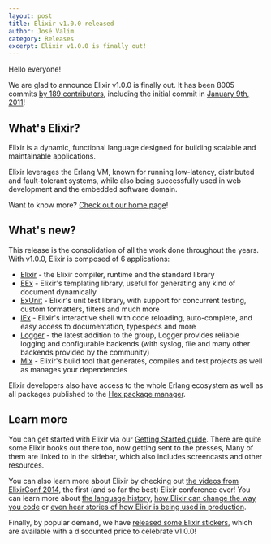 ```yaml
---
layout: post
title: Elixir v1.0.0 released
author: José Valim
category: Releases
excerpt: Elixir v1.0.0 is finally out!
---
```


Hello everyone!

We are glad to announce Elixir v1.0.0 is finally out. It has been 8005 commits [by 189 contributors](https://github.com/elixir-lang/elixir/graphs/contributors), including the initial commit in [January 9th, 2011](https://github.com/elixir-lang/elixir/commit/337c3f2d569a42ebd5fcab6fef18c5e012f9be5b)!

## What's Elixir?

Elixir is a dynamic, functional language designed for building scalable and maintainable applications.

Elixir leverages the Erlang VM, known for running low-latency, distributed and fault-tolerant systems, while also being successfully used in web development and the embedded software domain.

Want to know more? [Check out our home page](http://elixir-lang.org/)!

## What's new?

This release is the consolidation of all the work done throughout the years. With v1.0.0, Elixir is composed of 6 applications:

  * [Elixir](/docs/stable/elixir) - the Elixir compiler, runtime and the standard library
  * [EEx](/docs/stable/eex) - Elixir's templating library, useful for generating any kind of document dynamically
  * [ExUnit](/docs/stable/ex_unit) - Elixir's unit test library, with support for concurrent testing, custom formatters, filters and much more
  * [IEx](/docs/stable/iex) - Elixir's interactive shell with code reloading, auto-complete, and easy access to documentation, typespecs and more
  * [Logger](/docs/stable/logger) - the latest addition to the group, Logger provides reliable logging and configurable backends (with syslog, file and many other backends provided by the community)
  * [Mix](/docs/stable/mix) - Elixir's build tool that generates, compiles and test projects as well as manages your dependencies

Elixir developers also have access to the whole Erlang ecosystem as well as all packages published to the [Hex package manager](http://hex.pm).

## Learn more

You can get started with Elixir via our [Getting Started guide](/getting_started/1.html). There are quite some Elixir books out there too, now getting sent to the presses, Many of them are linked to in the sidebar, which also includes screencasts and other resources.

You can also learn more about Elixir by checking out [the videos from ElixirConf 2014](http://www.confreaks.com/events/elixirconf2014), the first (and so far the best) Elixir conference ever! You can learn more about [the language history](http://www.confreaks.com/videos/4134-elixirconf2014-keynote-elixir), [how Elixir can change the way you code](http://www.confreaks.com/videos/4119-elixirconf2014-opening-keynote-think-different) or [even hear stories of how Elixir is being used in production](http://www.confreaks.com/videos/4131-elixirconf2014-otp-in-production-the-nitty-gritty-details-of-game-servers).

Finally, by popular demand, we have [released some Elixir stickers](http://www.stickermule.com/user/1070631438/stickers), which are available with a discounted price to celebrate v1.0.0!
